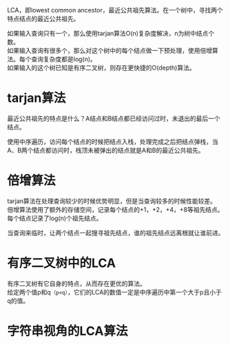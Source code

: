 LCA，即lowest common ancestor，最近公共祖先算法。在一个树中，寻找两个特点结点的最近公共祖先。  

如果输入查询只有一个，那么使用tarjan算法O(n)复杂度解决，n为树中结点个数。  
如果输入查询有很多个，那么对这个树中的每个结点做一下预处理，使用倍增算法。每个查询复杂度都是log(n)。    
如果输入的这个树已知是有序二叉树，则存在更快捷的O(depth)算法。  

# tarjan算法
最近公共祖先的特点是什么？A结点和B结点都已经访问过时，未退出的最后一个结点。  

使用中序遍历，访问每个结点的时候把结点入栈，处理完成之后把结点弹栈，当A、B两个结点都访问时，栈顶未被弹出的结点就是A和B的最近公共祖先。  

# 倍增算法
tarjan算法在处理查询较少的时候优势明显，但是当查询较多的时候性能较差。  
倍增算法使用了额外的存储空间，记录每个结点的+1，+2，+4，+8等祖先结点。每个结点记录了log(n)个祖先结点。  

当查询来临时，让两个结点一起搜寻祖先结点，谁的祖先结点远离根就让谁前进。
# 有序二叉树中的LCA
有序二叉树有它自身的特点，从而存在更优的算法。  
给定两个值p和q`（p<q）`，它们的LCA的数值一定是中序遍历中第一个大于p且小于q的值。

# 字符串视角的LCA算法
